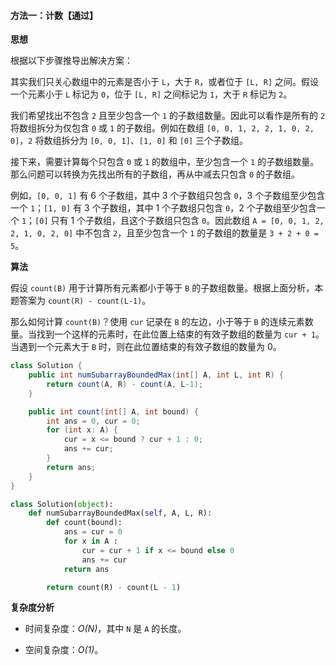 #### 方法一：计数【通过】

**思想**

根据以下步骤推导出解决方案：

其实我们只关心数组中的元素是否小于 `L`，大于 `R`，或者位于 `[L, R]` 之间。假设一个元素小于 `L` 标记为 `0`，位于 `[L, R]` 之间标记为 `1`，大于 `R` 标记为 `2`。

我们希望找出不包含 `2` 且至少包含一个 `1` 的子数组数量。因此可以看作是所有的 `2` 将数组拆分为仅包含 `0` 或 `1` 的子数组。例如在数组 `[0, 0, 1, 2, 2, 1, 0, 2, 0]`，`2` 将数组拆分为 `[0, 0, 1]`、`[1, 0]` 和 `[0]` 三个子数组。 

接下来，需要计算每个只包含 `0` 或 `1` 的数组中，至少包含一个 `1` 的子数组数量。那么问题可以转换为先找出所有的子数组，再从中减去只包含 `0` 的子数组。

例如，`[0, 0, 1]` 有 6 个子数组，其中 3 个子数组只包含 `0`，3 个子数组至少包含一个 `1`；`[1, 0]` 有 3 个子数组，其中 1 个子数组只包含 `0`，2 个子数组至少包含一个 `1`；`[0]` 只有 1 个子数组，且这个子数组只包含 `0`。因此数组 `A = [0, 0, 1, 2, 2, 1, 0, 2, 0]` 中不包含 `2`，且至少包含一个 `1` 的子数组的数量是 `3 + 2 + 0 = 5`。

**算法**

假设 `count(B)` 用于计算所有元素都小于等于 `B` 的子数组数量。根据上面分析，本题答案为 `count(R) - count(L-1)`。

那么如何计算 `count(B)`？使用 `cur` 记录在 `B` 的左边，小于等于 `B` 的连续元素数量。当找到一个这样的元素时，在此位置上结束的有效子数组的数量为 `cur + 1`。当遇到一个元素大于 `B` 时，则在此位置结束的有效子数组的数量为 0。

```java [solution1-Java]
class Solution {
    public int numSubarrayBoundedMax(int[] A, int L, int R) {
        return count(A, R) - count(A, L-1);
    }

    public int count(int[] A, int bound) {
        int ans = 0, cur = 0;
        for (int x: A) {
            cur = x <= bound ? cur + 1 : 0;
            ans += cur;
        }
        return ans;
    }
}
```

```python [solution1-Python]
class Solution(object):
    def numSubarrayBoundedMax(self, A, L, R):
        def count(bound):
            ans = cur = 0
            for x in A :
                cur = cur + 1 if x <= bound else 0
                ans += cur
            return ans

        return count(R) - count(L - 1)
```

**复杂度分析**

* 时间复杂度：*O(N)*，其中 `N` 是 `A` 的长度。

* 空间复杂度：*O(1)*。